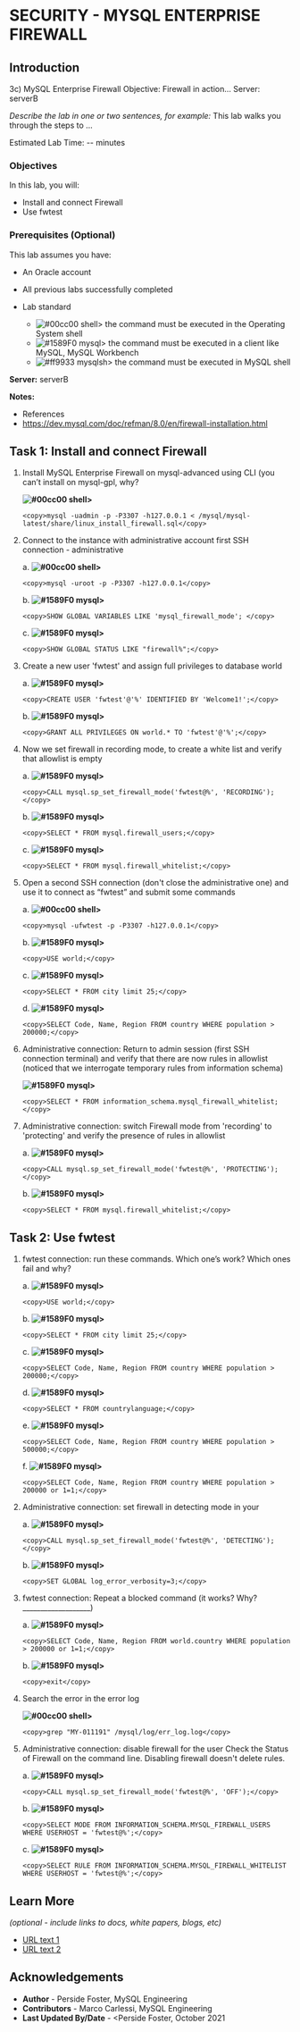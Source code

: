 # SECURITY - MYSQL ENTERPRISE FIREWALL

## Introduction
3c) MySQL Enterprise Firewall
Objective: Firewall in action…
Server: serverB

*Describe the lab in one or two sentences, for example:* This lab walks you through the steps to ...

Estimated Lab Time: -- minutes

### Objectives

In this lab, you will:
* Install and connect Firewall
* Use fwtest

### Prerequisites (Optional)

This lab assumes you have:
* An Oracle account
* All previous labs successfully completed

* Lab standard  
    - ![#00cc00](https://via.placeholder.com/15/00cc00/000000?text=+) shell> the command must be executed in the Operating System shell
    - ![#1589F0](https://via.placeholder.com/15/1589F0/000000?text=+) mysql> the command must be executed in a client like MySQL, MySQL Workbench
    - ![#ff9933](https://via.placeholder.com/15/ff9933/000000?text=+) mysqlsh> the command must be executed in MySQL shell
    
**Server:** serverB

**Notes:**
- References
- https://dev.mysql.com/doc/refman/8.0/en/firewall-installation.html


## Task 1: Install and connect  Firewall
1.	Install MySQL Enterprise Firewall on mysql-advanced using CLI (you can’t install on mysql-gpl, why? 

    **![#00cc00](https://via.placeholder.com/15/00cc00/000000?text=+) shell>** 
    ```
    <copy>mysql -uadmin -p -P3307 -h127.0.0.1 < /mysql/mysql-latest/share/linux_install_firewall.sql</copy>
    ```
2.	Connect to the instance with administrative account first SSH connection - administrative

    a. **![#00cc00](https://via.placeholder.com/15/00cc00/000000?text=+) shell>** 
    ```
    <copy>mysql -uroot -p -P3307 -h127.0.0.1</copy>
    ```
    b. **![#1589F0](https://via.placeholder.com/15/1589F0/000000?text=+) mysql>** 
    ```
    <copy>SHOW GLOBAL VARIABLES LIKE 'mysql_firewall_mode'; </copy>
    ```
    c. **![#1589F0](https://via.placeholder.com/15/1589F0/000000?text=+) mysql>** 
    ```
    <copy>SHOW GLOBAL STATUS LIKE "firewall%";</copy>
    ```
3.	Create a new user 'fwtest' and assign full privileges to database world

    a. **![#1589F0](https://via.placeholder.com/15/1589F0/000000?text=+) mysql>**
    ```
    <copy>CREATE USER 'fwtest'@'%' IDENTIFIED BY 'Welcome1!';</copy>
    ```
    b. **![#1589F0](https://via.placeholder.com/15/1589F0/000000?text=+) mysql>** 
    ```
    <copy>GRANT ALL PRIVILEGES ON world.* TO 'fwtest'@'%';</copy>
    ```
4.	Now we set firewall in recording mode, to create a white list and verify that allowlist is empty

    a. **![#1589F0](https://via.placeholder.com/15/1589F0/000000?text=+) mysql>** 
    ```
    <copy>CALL mysql.sp_set_firewall_mode('fwtest@%', 'RECORDING');</copy>
    ```
    b. **![#1589F0](https://via.placeholder.com/15/1589F0/000000?text=+) mysql>** 
    ```
    <copy>SELECT * FROM mysql.firewall_users;</copy>
    ```
    c. **![#1589F0](https://via.placeholder.com/15/1589F0/000000?text=+) mysql>** 
    ```
    <copy>SELECT * FROM mysql.firewall_whitelist;</copy>
    ```
5.	Open a second SSH connection (don't close the administrative one) and use it to connect as “fwtest” and submit some commands

    a. **![#00cc00](https://via.placeholder.com/15/00cc00/000000?text=+) shell>** 
    ```
    <copy>mysql -ufwtest -p -P3307 -h127.0.0.1</copy>
    ```
    b. **![#1589F0](https://via.placeholder.com/15/1589F0/000000?text=+) mysql>** 
    ```
    <copy>USE world;</copy>
    ```
    c. **![#1589F0](https://via.placeholder.com/15/1589F0/000000?text=+) mysql>** 
    ```
    <copy>SELECT * FROM city limit 25;</copy>
    ```
    d. **![#1589F0](https://via.placeholder.com/15/1589F0/000000?text=+) mysql>** 
    ```
    <copy>SELECT Code, Name, Region FROM country WHERE population > 200000;</copy>
    ```
6.	Administrative connection: Return to admin session (first SSH connection terminal) and verify that there are now rules in allowlist (noticed that we interrogate temporary rules from information schema) 

    **![#1589F0](https://via.placeholder.com/15/1589F0/000000?text=+) mysql>** 
    ```
    <copy>SELECT * FROM information_schema.mysql_firewall_whitelist;</copy>
    ```
7.	Administrative connection: switch Firewall mode from 'recording' to 'protecting' and verify the presence of rules in allowlist

    a. **![#1589F0](https://via.placeholder.com/15/1589F0/000000?text=+) mysql>** 
    ```
    <copy>CALL mysql.sp_set_firewall_mode('fwtest@%', 'PROTECTING');</copy>
    ```
    b. **![#1589F0](https://via.placeholder.com/15/1589F0/000000?text=+) mysql>** 
    ```
    <copy>SELECT * FROM mysql.firewall_whitelist;</copy>
    ```
## Task 2: Use fwtest
1.	fwtest connection: run these commands. Which one’s work? Which ones fail and why?

    a. **![#1589F0](https://via.placeholder.com/15/1589F0/000000?text=+) mysql>** 
    ```
    <copy>USE world;</copy>
    ```
    b. **![#1589F0](https://via.placeholder.com/15/1589F0/000000?text=+) mysql>**
    ```
    <copy>SELECT * FROM city limit 25;</copy>
    ```
    c. **![#1589F0](https://via.placeholder.com/15/1589F0/000000?text=+) mysql>** 
    ```
    <copy>SELECT Code, Name, Region FROM country WHERE population > 200000;</copy>
    ```
    d. **![#1589F0](https://via.placeholder.com/15/1589F0/000000?text=+) mysql>** 
    ```
    <copy>SELECT * FROM countrylanguage;</copy>
    ```
    e. **![#1589F0](https://via.placeholder.com/15/1589F0/000000?text=+) mysql>** 
    ```
    <copy>SELECT Code, Name, Region FROM country WHERE population > 500000;</copy>
    ```
    f. **![#1589F0](https://via.placeholder.com/15/1589F0/000000?text=+) mysql>** 
    ```
    <copy>SELECT Code, Name, Region FROM country WHERE population > 200000 or 1=1;</copy>
    ```
2.	Administrative connection: set firewall in detecting mode in your 

    a. **![#1589F0](https://via.placeholder.com/15/1589F0/000000?text=+) mysql>** 
    ```
    <copy>CALL mysql.sp_set_firewall_mode('fwtest@%', 'DETECTING');</copy>
    ```
    b. **![#1589F0](https://via.placeholder.com/15/1589F0/000000?text=+) mysql>**
    ```
    <copy>SET GLOBAL log_error_verbosity=3;</copy>
    ```
3.	fwtest connection: Repeat a blocked command (it works? Why? ___________________)

    a. **![#1589F0](https://via.placeholder.com/15/1589F0/000000?text=+) mysql>**
    ```
    <copy>SELECT Code, Name, Region FROM world.country WHERE population > 200000 or 1=1;</copy>
    ```
    b. **![#1589F0](https://via.placeholder.com/15/1589F0/000000?text=+) mysql>** 
    ```
    <copy>exit</copy>
    ```
4.	Search the error in the error log

    **![#00cc00](https://via.placeholder.com/15/00cc00/000000?text=+) shell>**
    ```
    <copy>grep "MY-011191" /mysql/log/err_log.log</copy>
    ```
5.	Administrative connection: disable firewall for the user Check the Status of Firewall on the command line. Disabling firewall doesn't delete rules.

    a. **![#1589F0](https://via.placeholder.com/15/1589F0/000000?text=+) mysql>** 
    ```
    <copy>CALL mysql.sp_set_firewall_mode('fwtest@%', 'OFF');</copy>
    ```
    b. **![#1589F0](https://via.placeholder.com/15/1589F0/000000?text=+) mysql>** 
    ```
    <copy>SELECT MODE FROM INFORMATION_SCHEMA.MYSQL_FIREWALL_USERS WHERE USERHOST = 'fwtest@%';</copy>
    ```
    c. **![#1589F0](https://via.placeholder.com/15/1589F0/000000?text=+) mysql>**
    ```
    <copy>SELECT RULE FROM INFORMATION_SCHEMA.MYSQL_FIREWALL_WHITELIST WHERE USERHOST = 'fwtest@%';</copy>
    ```
## Learn More

*(optional - include links to docs, white papers, blogs, etc)*

* [URL text 1](http://docs.oracle.com)
* [URL text 2](http://docs.oracle.com)

## Acknowledgements
* **Author** - Perside Foster, MySQL Engineering
* **Contributors** -  Marco Carlessi, MySQL Engineering
* **Last Updated By/Date** - <Perside Foster, October 2021
